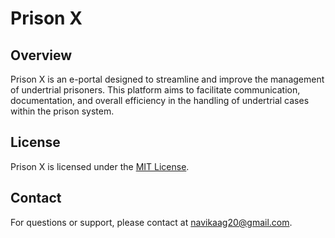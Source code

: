 # Prison X

## Overview

Prison X is an e-portal designed to streamline and improve the management of undertrial prisoners. This platform aims to facilitate communication, documentation, and overall efficiency in the handling of undertrial cases within the prison system.

## License

Prison X is licensed under the [MIT License](LICENSE).

## Contact

For questions or support, please contact at navikaag20@gmail.com.
